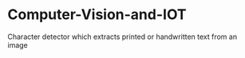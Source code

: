 # Computer-Vision-and-IOT

Character detector which extracts printed or handwritten text from an
image
